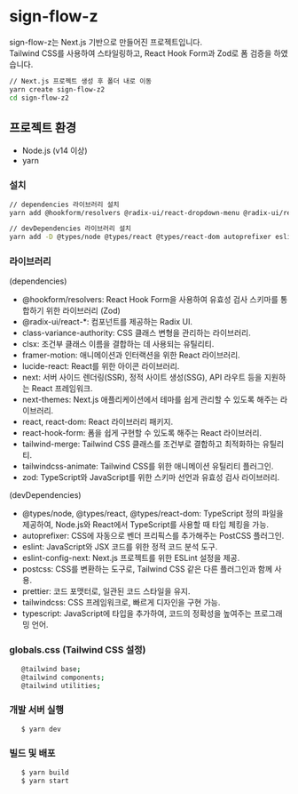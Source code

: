 # sign-flow-z

sign-flow-z는 Next.js 기반으로 만들어진 프로젝트입니다.<br>
Tailwind CSS를 사용하여 스타일링하고, React Hook Form과 Zod로 폼 검증을 하였습니다.

```bash
// Next.js 프로젝트 생성 후 폴더 내로 이동
yarn create sign-flow-z2
cd sign-flow-z2
```

## 프로젝트 환경

- Node.js (v14 이상)
- yarn

### 설치

```bash
// dependencies 라이브러리 설치
yarn add @hookform/resolvers @radix-ui/react-dropdown-menu @radix-ui/react-label @radix-ui/react-select @radix-ui/react-slot @radix-ui/react-switch @radix-ui/react-toast class-variance-authority clsx framer-motion lucide-react next next-themes react react-dom react-hook-form tailwind-merge tailwindcss-animate zod
```

```bash
// devDependencies 라이브러리 설치
yarn add -D @types/node @types/react @types/react-dom autoprefixer eslint eslint-config-next postcss prettier tailwindcss typescript
```

### 라이브러리

(dependencies)

- @hookform/resolvers: React Hook Form을 사용하여 유효성 검사 스키마를 통합하기 위한 라이브러리 (Zod)
- @radix-ui/react-\*: 컴포넌트를 제공하는 Radix UI.
- class-variance-authority: CSS 클래스 변형을 관리하는 라이브러리.
- clsx: 조건부 클래스 이름을 결합하는 데 사용되는 유틸리티.
- framer-motion: 애니메이션과 인터랙션을 위한 React 라이브러리.
- lucide-react: React를 위한 아이콘 라이브러리.
- next: 서버 사이드 렌더링(SSR), 정적 사이트 생성(SSG), API 라우트 등을 지원하는 React 프레임워크.
- next-themes: Next.js 애플리케이션에서 테마를 쉽게 관리할 수 있도록 해주는 라이브러리.
- react, react-dom: React 라이브러리 패키지.
- react-hook-form: 폼을 쉽게 구현할 수 있도록 해주는 React 라이브러리.
- tailwind-merge: Tailwind CSS 클래스를 조건부로 결합하고 최적화하는 유틸리티.
- tailwindcss-animate: Tailwind CSS를 위한 애니메이션 유틸리티 플러그인.
- zod: TypeScript와 JavaScript를 위한 스키마 선언과 유효성 검사 라이브러리.

(devDependencies)

- @types/node, @types/react, @types/react-dom: TypeScript 정의 파일을 제공하여, Node.js와 React에서 TypeScript를 사용할 때 타입 체킹을 가능.
- autoprefixer: CSS에 자동으로 벤더 프리픽스를 추가해주는 PostCSS 플러그인.
- eslint: JavaScript와 JSX 코드를 위한 정적 코드 분석 도구.
- eslint-config-next: Next.js 프로젝트를 위한 ESLint 설정을 제공.
- postcss: CSS를 변환하는 도구로, Tailwind CSS 같은 다른 플러그인과 함께 사용.
- prettier: 코드 포맷터로, 일관된 코드 스타일을 유지.
- tailwindcss: CSS 프레임워크로, 빠르게 디자인을 구현 가능.
- typescript: JavaScript에 타입을 추가하여, 코드의 정확성을 높여주는 프로그래밍 언어.

### globals.css (Tailwind CSS 설정)

```bash
   @tailwind base;
   @tailwind components;
   @tailwind utilities;
```

### 개발 서버 실행

```bash
   $ yarn dev
```

### 빌드 및 배포

```bash
   $ yarn build
   $ yarn start
```
